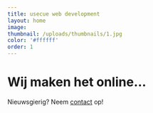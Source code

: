 ```yaml
---
title: usecue web development
layout: home
image:
thumbnail: /uploads/thumbnails/1.jpg
color: '#ffffff'
order: 1
---
```



# Wij maken het online...

Nieuwsgierig? Neem [contact](/contact) op!